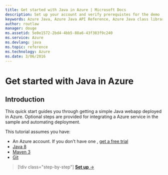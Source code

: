 ```yaml
---
title: Get started with Java in Azure | Microsoft Docs
description: Set up your account and verify prerequistes for the demo
keywords: Azure Java, Azure Java API Reference, Azure Java class library, Azure SDK
author: routlaw
manager: douge
ms.assetid: 5e0e1572-2bd4-4bb5-88a6-43f383f9c240
ms.service: Azure
ms.devlang: java
ms.topic: reference
ms.technology: Azure
ms.date: 3/06/2016
---
```


# Get started with Java in Azure

## Introduction

This quick start guides you through getting a simple Java webapp deployed in Azure. Optional steps are provided for integrating a Azure service in the sample and automating deployment.

This tutorial assumes you have:

- An Azure account. If you don't have one , [get a free trial](https://azure.microsoft.com/free/)
- [Java 8](http://www.oracle.com/technetwork/java/javase/downloads/index.html)
- [Maven 3](http://maven.apache.org/download.cgi)
- [Git](https://git-scm.com/downloads)

>[!div class="step-by-step"]
[**Set up** &rarr;](get-started-setup.md)
